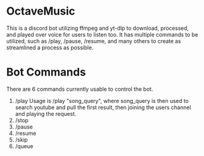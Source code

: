 # OctaveMusic
This is a discord bot utilizing ffmpeg and yt-dlp to download, processed, and played over voice for users to listen too. It has multiple commands to be utilized, such as /play, /pause, /resume, and many others to create as streamlined a process as possible.

# Bot Commands
There are 6 commands currently usable to control the bot.
1. /play
   Usage is /play "song_query", where song_query is then used to search youtube and pull the first result, then joining the
   users channel and playing the request.
3. /stop
4. /pause
5. /resume
6. /skip
7. /queue
